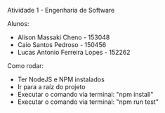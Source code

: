 Atividade 1 - Engenharia de Software

Alunos:
- Alison Massaki Cheno - 153048
- Caio Santos Pedroso - 150456
- Lucas Antonio Ferreira Lopes - 152262

Como rodar:
- Ter NodeJS e NPM instalados
- Ir para a raíz do projeto
- Executar o comando via terminal: "npm install"
- Executar o comando via terminal: "npm run test"

